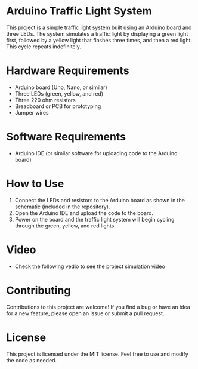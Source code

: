 # Arduino Traffic Light System
This project is a simple traffic light system built using an Arduino board and three LEDs. The system simulates a traffic light by displaying a green light first, followed by a yellow light that flashes three times, and then a red light. This cycle repeats indefinitely.

# Hardware Requirements
- Arduino board (Uno, Nano, or similar)
- Three LEDs (green, yellow, and red)
- Three 220 ohm resistors
- Breadboard or PCB for prototyping
- Jumper wires
# Software Requirements
- Arduino IDE (or similar software for uploading code to the Arduino board)
# How to Use
1. Connect the LEDs and resistors to the Arduino board as shown in the schematic (included in the repository).
2. Open the Arduino IDE and upload the code to the board.
3. Power on the board and the traffic light system will begin cycling through the green, yellow, and red lights.
# Video
- Check the following vedio to see the project simulation [video](https://drive.google.com/file/d/1kDH_HnYG6IH1J--dvwyVasOZ8gk6RF3H/view?usp=sharing)
# Contributing
Contributions to this project are welcome! If you find a bug or have an idea for a new feature, please open an issue or submit a pull request.

# License
This project is licensed under the MIT license. Feel free to use and modify the code as needed.
